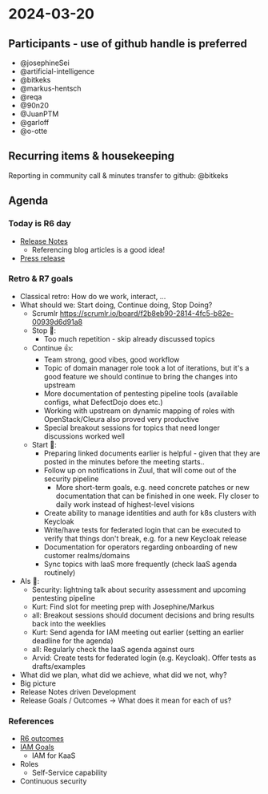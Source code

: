 # 2024-03-20
## Participants - use of github handle is preferred

- @josephineSei
- @artificial-intelligence
- @bitkeks
- @markus-hentsch
- @reqa
- @90n20
- @JuanPTM
- @garloff
- @o-otte

## Recurring items & housekeeping
Reporting in community call & minutes transfer to github: @bitkeks


## Agenda

### Today is R6 day
* [Release Notes](https://docs.scs.community/docs/releases/Release6)
    * Referencing blog articles is a good idea!
* [Press release](https://scs.community/release/2024/03/20/release6/) 
    

### Retro & R7 goals
* Classical retro: How do we work, interact, ...
* What should we: Start doing, Continue doing, Stop Doing?
    * Scrumlr https://scrumlr.io/board/f2b8eb90-2814-4fc5-b82e-00939d6d91a8
    * Stop 🫨: 
        * Too much repetition - skip already discussed topics
    * Continue 👍:
        * Team strong, good vibes, good workflow
        * Topic of domain manager role took a lot of iterations, but it's a good feature we should continue to bring the changes into upstream
        * More documentation of pentesting pipeline tools (available configs, what DefectDojo does etc.)
        * Working with upstream on dynamic mapping of roles with OpenStack/Cleura also proved very productive
        * Special breakout sessions for topics that need longer discussions worked well
    * Start 🚀:
        * Preparing linked documents earlier is helpful - given that they are posted in the minutes before the meeting starts..
        * Follow up on notifications in Zuul, that will come out of the security pipeline
            * More short-term goals, e.g. need concrete patches or new documentation that can be finished in one week. Fly closer to daily work instead of highest-level visions
        * Create ability to manage identities and auth for k8s clusters with Keycloak
        * Write/have tests for federated login that can be executed to verify that things don't break, e.g. for a new Keycloak release
        * Documentation for operators regarding onboarding of new customer realms/domains
        * Sync topics with IaaS more frequently (check IaaS agenda routinely)
* AIs 🤖:
    * Security: lightning talk about security assessment and upcoming pentesting pipeline
    * Kurt: Find slot for meeting prep with Josephine/Markus
    * all: Breakout sessions should document decisions and bring results back into the weeklies
    * Kurt: Send agenda for IAM meeting out earlier (setting an earlier deadline for the agenda)
    * all: Regularly check the IaaS agenda against ours
    * Arvid: Create tests for federated login (e.g. Keycloak). Offer tests as drafts/examples
* What did we plan, what did we achieve, what did we not, why?
* Big picture
* Release Notes driven Development
* Release Goals / Outcomes -> What does it mean for each of us?

### References
* [R6 outcomes](https://scs.community/2023/12/29/scs-r6-enables/)
* [IAM Goals](https://input.scs.community/2024-scs-team-iam?both#IAM-Goals)
    * IAM for KaaS
* Roles
    * Self-Service capability
* Continuous security

